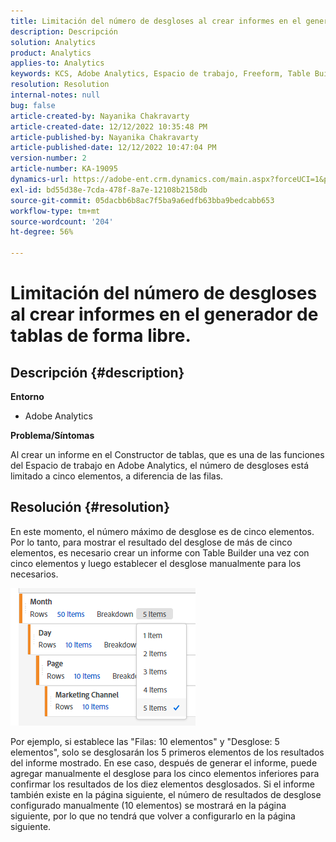 ```yaml
---
title: Limitación del número de desgloses al crear informes en el generador de tablas de forma libre.
description: Descripción
solution: Analytics
product: Analytics
applies-to: Analytics
keywords: KCS, Adobe Analytics, Espacio de trabajo, Freeform, Table Builder, Limitación
resolution: Resolution
internal-notes: null
bug: false
article-created-by: Nayanika Chakravarty
article-created-date: 12/12/2022 10:35:48 PM
article-published-by: Nayanika Chakravarty
article-published-date: 12/12/2022 10:47:04 PM
version-number: 2
article-number: KA-19095
dynamics-url: https://adobe-ent.crm.dynamics.com/main.aspx?forceUCI=1&pagetype=entityrecord&etn=knowledgearticle&id=4315ac52-6d7a-ed11-81ac-6045bd006b25
exl-id: bd55d38e-7cda-478f-8a7e-12108b2158db
source-git-commit: 05dacbb6b8ac7f5ba9a6edfb63bba9bedcabb653
workflow-type: tm+mt
source-wordcount: '204'
ht-degree: 56%

---
```


# Limitación del número de desgloses al crear informes en el generador de tablas de forma libre.

## Descripción {#description}


<b>Entorno</b>

- Adobe Analytics

<b>Problema/Síntomas</b>

Al crear un informe en el Constructor de tablas, que es una de las funciones del Espacio de trabajo en Adobe Analytics, el número de desgloses está limitado a cinco elementos, a diferencia de las filas.


## Resolución {#resolution}


En este momento, el número máximo de desglose es de cinco elementos. Por lo tanto, para mostrar el resultado del desglose de más de cinco elementos, es necesario crear un informe con Table Builder una vez con cinco elementos y luego establecer el desglose manualmente para los necesarios.

![](assets/936a2ca2-6ab5-ec11-983f-000d3a5d0e57.png)

Por ejemplo, si establece las &quot;Filas: 10 elementos&quot; y &quot;Desglose: 5 elementos&quot;, solo se desglosarán los 5 primeros elementos de los resultados del informe mostrado. En ese caso, después de generar el informe, puede agregar manualmente el desglose para los cinco elementos inferiores para confirmar los resultados de los diez elementos desglosados. Si el informe también existe en la página siguiente, el número de resultados de desglose configurado manualmente (10 elementos) se mostrará en la página siguiente, por lo que no tendrá que volver a configurarlo en la página siguiente.
